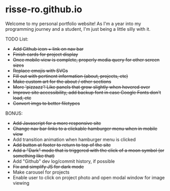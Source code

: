 # risse-ro.github.io
Welcome to my personal portfolio website! As I'm a year into my programming journey and a student, I'm just being a little silly with it.

 TODO List:
 - ~~Add Github icon + link on nav bar~~
 - ~~Finish cards for project display~~
 - ~~Once mobile view is complete, properly media query for other screen sizes~~
 - ~~Replace emojis with SVGs~~
 - ~~Fill out with pertinent information (about, projects, etc)~~
 - ~~Make custom art for the about / other sections~~
 - ~~More 'pizzazz'! Like panels that grow slightly when hovered over~~
 - ~~Improve site accessibility, add backup font in case Google Fonts don't load, etc~~
 - ~~Convert imgs to better filetypes~~

 BONUS:
 - ~~Add Javascript for a more responsive site~~
 - ~~Change nav bar links to a clickable hamburger menu when in mobile view~~
 - Add transition animation when hamburger menu is clicked
 - ~~Add button at footer to return to top of the site~~
 - ~~Add a "Dark" mode that is triggered with the click of a moon symbol (or something like that)~~
 - Add "Github" dev log/commit history, if possible
 - ~~Fix and simplify JS for dark mode~~
 - Make carousel for projects
 - Enable user to click on project photo and open modal window for image viewing
